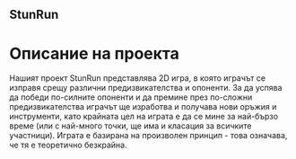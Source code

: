 ## StunRun

# Описание на проекта

Нашият проект StunRun представлява 2D игра, в която играчът се изправя срещу различни предизвикателства и опоненти. За да успява да победи по-силните опоненти и да премине през по-сложни предизвикателства играчът ще изработва и получава нови оръжия и инструменти, като крайната цел на играта е да се мине за най-бързо време (или с най-много точки, ще има и класация за всичките участници). Играта е базирана на произволен принцип - това означава, че тя е теоретично безкрайна.
